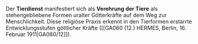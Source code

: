 
Der **Tierdienst** manifestiert sich als **Verehrung der Tiere** als stehengebliebene Formen uralter Götterkräfte auf dem Weg zur Menschlichkeit. Diese religiöse Praxis erkennt in den Tierformen erstarrte Entwicklungsstufen göttlicher Kräfte ([[GA060 (12.) HERMES, Berlin, 16. Februar 1911|GA060/12]]).
